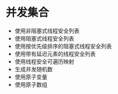 并发集合
========

- 使用非阻塞式线程安全列表
- 使用阻塞式线程安全列表
- 使用按优先级排序的阻塞式线程安全列表
- 使用带有延迟元素的线程安全列表
- 使用线程安全可遍历映射
- 生成并发随机数
- 使用原子变量
- 使用原子数组

